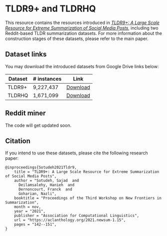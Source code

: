 # TLDR9+ and TLDRHQ

This resource contains the resources introduced in [_TLDR9+: A Large Scale Resource for Extreme Summarization of Social Media Posts_](https://aclanthology.org/2021.newsum-1.15/), including two Reddit-based TLDR summarization datasets. For more information about the construction stages of these datasets, please refer to the main paper. 

## Dataset links
You may download the introduced datasets from Google Drive links below:

| **Dataset** | # instances | **Link**                                                                                       |
|-------------|-------------|------------------------------------------------------------------------------------------------|
| TLDR9+      |  9,227,437           | [Download](https://drive.google.com/file/d/1hYJqH-czgbw78rvxajzj56tDLr6lkdjh/view?usp=sharing) |
| TLDRHQ      | 1,671,099           | [Download](https://drive.google.com/file/d/1jCi0Mn0k-pid5SSTafov11-e1A9LEZed/view?usp=sharing) |

## Reddit miner
The code will get updated soon. 

## Citation

If you intend to use these datasets, please cite the following research paper: 

````
@inproceedings{Sotudeh2021Tldr9,
    title = "TLDR9+: A Large Scale Resource for Extreme Summarization of Social Media Posts",
    author = "Sotudeh, Sajad  and
      Deilamsalehy, Hanieh  and
      Dernoncourt, Franck  and
      Goharian, Nazli",
    booktitle = "Proceedings of the Third Workshop on New Frontiers in Summarization",
    month = nov,
    year = "2021",
    publisher = "Association for Computational Linguistics",
    url = "https://aclanthology.org/2021.newsum-1.15",
    pages = "142--151",
}
````
